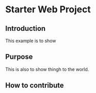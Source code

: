 # Starter Web Project

## Introduction

This example is to show

## Purpose

This is also to show thingh to the world.

## How to contribute

